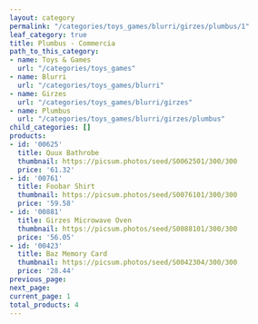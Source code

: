 ```yaml
---
layout: category
permalink: "/categories/toys_games/blurri/girzes/plumbus/1"
leaf_category: true
title: Plumbus - Commercia
path_to_this_category:
- name: Toys & Games
  url: "/categories/toys_games"
- name: Blurri
  url: "/categories/toys_games/blurri"
- name: Girzes
  url: "/categories/toys_games/blurri/girzes"
- name: Plumbus
  url: "/categories/toys_games/blurri/girzes/plumbus"
child_categories: []
products:
- id: '00625'
  title: Quux Bathrobe
  thumbnail: https://picsum.photos/seed/S0062501/300/300
  price: '61.32'
- id: '00761'
  title: Foobar Shirt
  thumbnail: https://picsum.photos/seed/S0076101/300/300
  price: '59.58'
- id: '00881'
  title: Girzes Microwave Oven
  thumbnail: https://picsum.photos/seed/S0088101/300/300
  price: '56.05'
- id: '00423'
  title: Baz Memory Card
  thumbnail: https://picsum.photos/seed/S0042304/300/300
  price: '28.44'
previous_page: 
next_page: 
current_page: 1
total_products: 4
---
```

